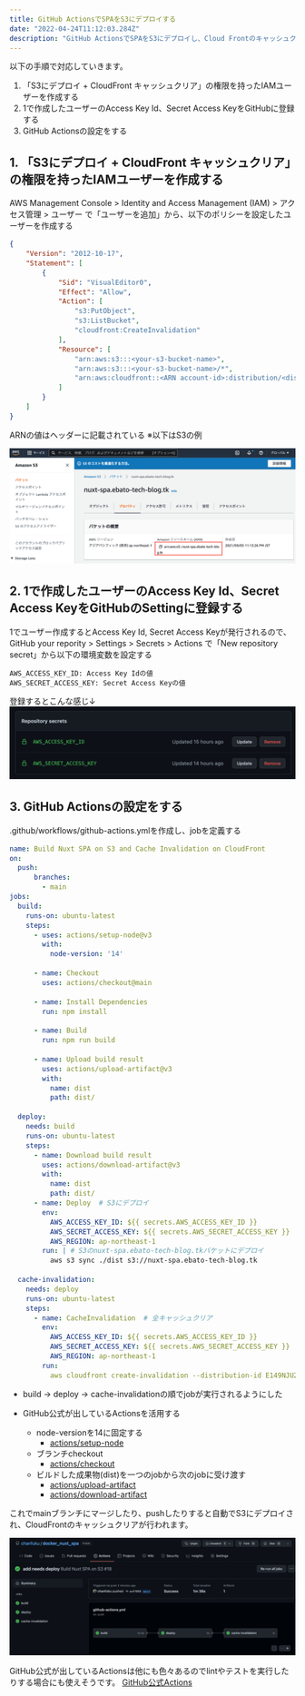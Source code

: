 ```yaml
---
title: GitHub ActionsでSPAをS3にデプロイする
date: "2022-04-24T11:12:03.284Z"
description: "GitHub ActionsでSPAをS3にデプロイし、Cloud Frontのキャッシュクリアをする"
---
```


以下の手順で対応していきます。

1. 「S3にデプロイ + CloudFront キャッシュクリア」の権限を持ったIAMユーザーを作成する
2. 1で作成したユーザーのAccess Key Id、Secret Access KeyをGitHubに登録する 
3. GitHub Actionsの設定をする

## 1. 「S3にデプロイ + CloudFront キャッシュクリア」の権限を持ったIAMユーザーを作成する
AWS Management Console > Identity and Access Management (IAM) > アクセス管理 > ユーザー
で「ユーザーを追加」から、以下のポリシーを設定したユーザーを作成する
```json
{
    "Version": "2012-10-17",
    "Statement": [
        {
            "Sid": "VisualEditor0",
            "Effect": "Allow",
            "Action": [
                "s3:PutObject",
                "s3:ListBucket",
                "cloudfront:CreateInvalidation"
            ],
            "Resource": [
                "arn:aws:s3:::<your-s3-bucket-name>",
                "arn:aws:s3:::<your-s3-bucket-name>/*",
                "arn:aws:cloudfront::<ARN account-id>:distribution/<distribution-id>"
            ]
        }
    ]
}
```

ARNの値はヘッダーに記載されている ※以下はS3の例

![Image](./img3.png)

## 2. 1で作成したユーザーのAccess Key Id、Secret Access KeyをGitHubのSettingに登録する 
1でユーザー作成するとAccess Key Id, Secret Access Keyが発行されるので、
GitHub your repority > Settings > Secrets > Actions で「New repository secret」から以下の環境変数を設定する
```
AWS_ACCESS_KEY_ID: Access Key Idの値
AWS_SECRET_ACCESS_KEY: Secret Access Keyの値
```

登録するとこんな感じ↓
![Image](./img1.png)


## 3. GitHub Actionsの設定をする
.github/workflows/github-actions.ymlを作成し、jobを定義する

```yaml
name: Build Nuxt SPA on S3 and Cache Invalidation on CloudFront
on:
  push:
      branches:
        - main
jobs:
  build:
    runs-on: ubuntu-latest
    steps:
      - uses: actions/setup-node@v3
        with:
          node-version: '14'

      - name: Checkout
        uses: actions/checkout@main

      - name: Install Dependencies
        run: npm install

      - name: Build
        run: npm run build

      - name: Upload build result
        uses: actions/upload-artifact@v3
        with:
          name: dist
          path: dist/

  deploy:
    needs: build
    runs-on: ubuntu-latest
    steps:
      - name: Download build result
        uses: actions/download-artifact@v3
        with:
          name: dist
          path: dist/
      - name: Deploy  # S3にデプロイ
        env:
          AWS_ACCESS_KEY_ID: ${{ secrets.AWS_ACCESS_KEY_ID }}
          AWS_SECRET_ACCESS_KEY: ${{ secrets.AWS_SECRET_ACCESS_KEY }}
          AWS_REGION: ap-northeast-1
        run: | # S3のnuxt-spa.ebato-tech-blog.tkバケットにデプロイ
          aws s3 sync ./dist s3://nuxt-spa.ebato-tech-blog.tk

  cache-invalidation:
    needs: deploy
    runs-on: ubuntu-latest
    steps:
      - name: CacheInvalidation  # 全キャッシュクリア
        env:
          AWS_ACCESS_KEY_ID: ${{ secrets.AWS_ACCESS_KEY_ID }}
          AWS_SECRET_ACCESS_KEY: ${{ secrets.AWS_SECRET_ACCESS_KEY }}
          AWS_REGION: ap-northeast-1
        run:
          aws cloudfront create-invalidation --distribution-id E149NJU26D1UYW --paths "/*"
```

- build -> deploy -> cache-invalidationの順でjobが実行されるようにした

- GitHub公式が出しているActionsを活用する
    - node-versionを14に固定する
        - [actions/setup-node](https://github.com/actions/setup-node)
    - ブランチcheckout
        - [actions/checkout](https://github.com/actions/checkout)
    - ビルドした成果物(dist)を一つのjobから次のjobに受け渡す
        - [actions/upload-artifact](https://github.com/actions/upload-artifact)
        - [actions/download-artifact](https://github.com/actions/download-artifact)

これでmainブランチにマージしたり、pushしたりすると自動でS3にデプロイされ、CloudFrontのキャッシュクリアが行われます。

![Image](./img2.png)

GitHub公式が出しているActionsは他にも色々あるのでlintやテストを実行したりする場合にも使えそうです。
[GitHub公式Actions](https://github.com/orgs/actions/repositories)
